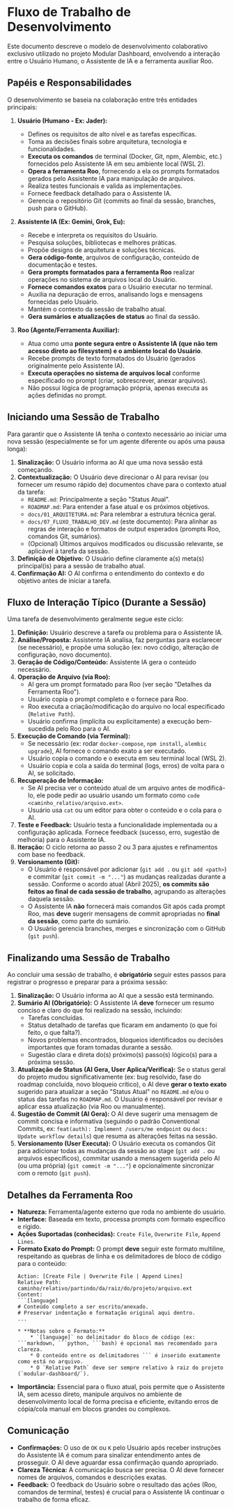 # Fluxo de Trabalho de Desenvolvimento

Este documento descreve o modelo de desenvolvimento colaborativo exclusivo utilizado no projeto Modular Dashboard, envolvendo a interação entre o Usuário Humano, o Assistente de IA e a ferramenta auxiliar Roo.

## Papéis e Responsabilidades

O desenvolvimento se baseia na colaboração entre três entidades principais:

1.  **Usuário (Humano - Ex: Jader):**
    * Defines os requisitos de alto nível e as tarefas específicas.
    * Toma as decisões finais sobre arquitetura, tecnologia e funcionalidades.
    * **Executa os comandos** de terminal (Docker, Git, npm, Alembic, etc.) fornecidos pelo Assistente IA em seu ambiente local (WSL 2).
    * **Opera a ferramenta Roo**, fornecendo a ela os prompts formatados gerados pelo Assistente IA para manipulação de arquivos.
    * Realiza testes funcionais e valida as implementações.
    * Fornece feedback detalhado para o Assistente IA.
    * Gerencia o repositório Git (commits ao final da sessão, branches, push para o GitHub).

2.  **Assistente IA (Ex: Gemini, Grok, Eu):**
    * Recebe e interpreta os requisitos do Usuário.
    * Pesquisa soluções, bibliotecas e melhores práticas.
    * Propõe designs de arquitetura e soluções técnicas.
    * **Gera código-fonte**, arquivos de configuração, conteúdo de documentação e testes.
    * **Gera prompts formatados para a ferramenta Roo** realizar operações no sistema de arquivos local do Usuário.
    * **Fornece comandos exatos** para o Usuário executar no terminal.
    * Auxilia na depuração de erros, analisando logs e mensagens fornecidas pelo Usuário.
    * Mantém o contexto da sessão de trabalho atual.
    * **Gera sumários e atualizações de status** ao final da sessão.

3.  **Roo (Agente/Ferramenta Auxiliar):**
    * Atua como uma **ponte segura entre o Assistente IA (que não tem acesso direto ao filesystem) e o ambiente local do Usuário**.
    * Recebe prompts de texto formatados do Usuário (gerados originalmente pelo Assistente IA).
    * **Executa operações no sistema de arquivos local** conforme especificado no prompt (criar, sobrescrever, anexar arquivos).
    * Não possui lógica de programação própria, apenas executa as ações definidas no prompt.

## Iniciando uma Sessão de Trabalho

Para garantir que o Assistente IA tenha o contexto necessário ao iniciar uma nova sessão (especialmente se for um agente diferente ou após uma pausa longa):

1.  **Sinalização:** O Usuário informa ao AI que uma nova sessão está começando.
2.  **Contextualização:** O Usuário deve direcionar o AI para revisar (ou fornecer um resumo rápido de) documentos chave para o contexto atual da tarefa:
    * `README.md`: Principalmente a seção "Status Atual".
    * `ROADMAP.md`: Para entender a fase atual e os próximos objetivos.
    * `docs/01_ARQUITETURA.md`: Para relembrar a estrutura técnica geral.
    * `docs/07_FLUXO_TRABALHO_DEV.md` (este documento): Para alinhar as regras de interação e formatos de output esperados (prompts Roo, comandos Git, sumários).
    * (Opcional) Últimos arquivos modificados ou discussão relevante, se aplicável à tarefa da sessão.
3.  **Definição de Objetivo:** O Usuário define claramente a(s) meta(s) principal(is) para a sessão de trabalho atual.
4.  **Confirmação AI:** O AI confirma o entendimento do contexto e do objetivo antes de iniciar a tarefa.

## Fluxo de Interação Típico (Durante a Sessão)

Uma tarefa de desenvolvimento geralmente segue este ciclo:

1.  **Definição:** Usuário descreve a tarefa ou problema para o Assistente IA.
2.  **Análise/Proposta:** Assistente IA analisa, faz perguntas para esclarecer (se necessário), e propõe uma solução (ex: novo código, alteração de configuração, novo documento).
3.  **Geração de Código/Conteúdo:** Assistente IA gera o conteúdo necessário.
4.  **Operação de Arquivo (via Roo):**
    * AI gera um prompt formatado para Roo (ver seção "Detalhes da Ferramenta Roo").
    * Usuário copia o prompt completo e o fornece para Roo.
    * Roo executa a criação/modificação do arquivo no local especificado (`Relative Path`).
    * Usuário confirma (implícita ou explicitamente) a execução bem-sucedida pelo Roo para o AI.
5.  **Execução de Comando (via Terminal):**
    * Se necessário (ex: rodar `docker-compose`, `npm install`, `alembic upgrade`), AI fornece o comando exato a ser executado.
    * Usuário copia o comando e o executa em seu terminal local (WSL 2).
    * Usuário copia e cola a saída do terminal (logs, erros) de volta para o AI, se solicitado.
6.  **Recuperação de Informação:**
    * Se AI precisa ver o conteúdo atual de um arquivo antes de modificá-lo, ele pode pedir ao usuário usando um formato como `code <caminho_relativo/arquivo.ext>`.
    * Usuário usa `cat` ou um editor para obter o conteúdo e o cola para o AI.
7.  **Teste e Feedback:** Usuário testa a funcionalidade implementada ou a configuração aplicada. Fornece feedback (sucesso, erro, sugestão de melhoria) para o Assistente IA.
8.  **Iteração:** O ciclo retorna ao passo 2 ou 3 para ajustes e refinamentos com base no feedback.
9.  **Versionamento (Git):**
    * O Usuário é responsável por adicionar (`git add .` ou `git add <path>`) e commitar (`git commit -m "..."`) as mudanças realizadas durante a sessão. Conforme o acordo atual (Abril 2025), **os commits são feitos ao final de cada sessão de trabalho**, agrupando as alterações daquela sessão.
    * O Assistente IA **não** fornecerá mais comandos Git após cada prompt Roo, mas **deve** sugerir mensagens de commit apropriadas no **final da sessão**, como parte do sumário.
    * O Usuário gerencia branches, merges e sincronização com o GitHub (`git push`).

## Finalizando uma Sessão de Trabalho

Ao concluir uma sessão de trabalho, é **obrigatório** seguir estes passos para registrar o progresso e preparar para a próxima sessão:

1.  **Sinalização:** O Usuário informa ao AI que a sessão está terminando.
2.  **Sumário AI (Obrigatório):** O Assistente IA **deve** fornecer um resumo conciso e claro do que foi realizado na sessão, incluindo:
    * Tarefas concluídas.
    * Status detalhado de tarefas que ficaram em andamento (o que foi feito, o que falta?).
    * Novos problemas encontrados, bloqueios identificados ou decisões importantes que foram tomadas durante a sessão.
    * Sugestão clara e direta do(s) próximo(s) passo(s) lógico(s) para a próxima sessão.
3.  **Atualização de Status (AI Gera, User Aplica/Verifica):** Se o status geral do projeto mudou significativamente (ex: bug resolvido, fase do roadmap concluída, novo bloqueio crítico), o AI deve **gerar o texto exato** sugerido para atualizar a seção "Status Atual" no `README.md` e/ou o status das tarefas no `ROADMAP.md`. O Usuário é responsável por revisar e aplicar essa atualização (via Roo ou manualmente).
4.  **Sugestão de Commit (AI Gera):** O AI deve sugerir uma mensagem de commit concisa e informativa (seguindo o padrão Conventional Commits, ex: `feat(auth): Implement /users/me endpoint` ou `docs: Update workflow details`) que resuma as alterações feitas na sessão.
5.  **Versionamento (User Executa):** O Usuário executa os comandos Git para adicionar todas as mudanças da sessão ao stage (`git add .` ou arquivos específicos), commitar usando a mensagem sugerida pelo AI (ou uma própria) (`git commit -m "..."`) e opcionalmente sincronizar com o remoto (`git push`).

## Detalhes da Ferramenta Roo

* **Natureza:** Ferramenta/agente externo que roda no ambiente do usuário.
* **Interface:** Baseada em texto, processa prompts com formato específico e rígido.
* **Ações Suportadas (conhecidas):** `Create File`, `Overwrite File`, `Append Lines`.
* **Formato Exato do Prompt:** O prompt **deve** seguir este formato multiline, respeitando as quebras de linha e os delimitadores de bloco de código para o conteúdo:
    ```text
    Action: [Create File | Overwrite File | Append Lines]
    Relative Path: caminho/relativo/partindo/da/raiz/do/projeto/arquivo.ext
    Content:
    ```[language]
    # Conteúdo completo a ser escrito/anexado.
    # Preservar indentação e formatação original aqui dentro.
    ...
    ```
    ```
    * **Notas sobre o Formato:**
        * `[language]` no delimitador do bloco de código (ex: ```markdown, ```python, ```bash) é opcional mas recomendado para clareza.
        * O conteúdo entre os delimitadores ``` é inserido exatamente como está no arquivo.
        * O `Relative Path` deve ser sempre relativo à raiz do projeto (`modular-dashboard/`).

* **Importância:** Essencial para o fluxo atual, pois permite que o Assistente IA, sem acesso direto, manipule arquivos no ambiente de desenvolvimento local de forma precisa e eficiente, evitando erros de cópia/cola manual em blocos grandes ou complexos.

## Comunicação

* **Confirmações:** O uso de `OK` ou `K` pelo Usuário após receber instruções do Assistente IA é comum para sinalizar entendimento antes de prosseguir. O AI deve aguardar essa confirmação quando apropriado.
* **Clareza Técnica:** A comunicação busca ser precisa. O AI deve fornecer nomes de arquivos, comandos e descrições exatas.
* **Feedback:** O feedback do Usuário sobre o resultado das ações (Roo, comandos de terminal, testes) é crucial para o Assistente IA continuar o trabalho de forma eficaz.